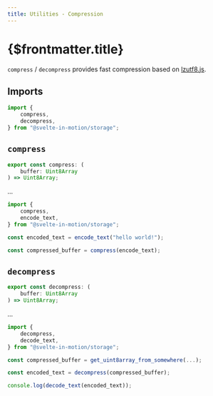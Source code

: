 ```yaml
---
title: Utilities - Compression
---
```


# {$frontmatter.title}

`compress` / `decompress` provides fast compression based on [lzutf8.js](https://github.com/rotemdan/lzutf8.js).

## Imports

```typescript
import {
    compress,
    decompress,
} from "@svelte-in-motion/storage";
```

## `compress`

```typescript
export const compress: (
    buffer: Uint8Array
) => Uint8Array;
```

...

```typescript
import {
    compress,
    encode_text,
} from "@svelte-in-motion/storage";

const encoded_text = encode_text("hello world!");

const compressed_buffer = compress(encode_text);
```

## `decompress`

```typescript
export const decompress: (
    buffer: Uint8Array
) => Uint8Array;
```

...

```typescript
import {
    decompress,
    decode_text,
} from "@svelte-in-motion/storage";

const compressed_buffer = get_uint8array_from_somewhere(...);

const encoded_text = decompress(compressed_buffer);

console.log(decode_text(encoded_text));
```
